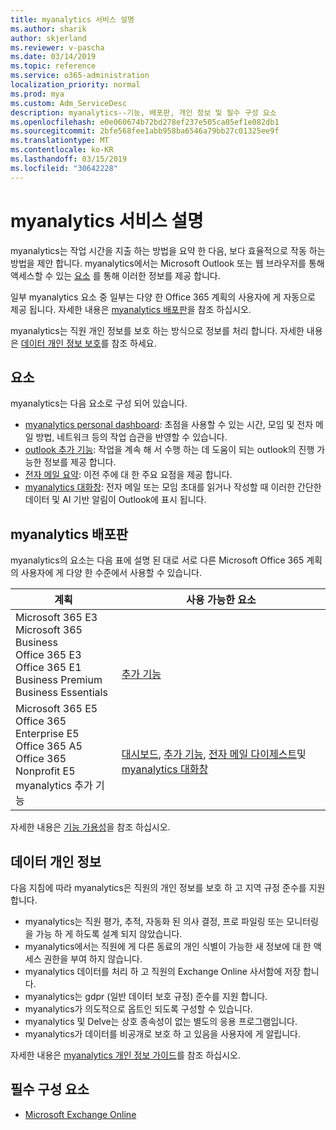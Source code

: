 ```yaml
---
title: myanalytics 서비스 설명
ms.author: sharik
author: skjerland
ms.reviewer: v-pascha
ms.date: 03/14/2019
ms.topic: reference
ms.service: o365-administration
localization_priority: normal
ms.prod: mya
ms.custom: Adm_ServiceDesc
description: myanalytics--기능, 배포판, 개인 정보 및 필수 구성 요소
ms.openlocfilehash: e0e060674b72bd278ef237e505ca05ef1e082db1
ms.sourcegitcommit: 2bfe568fee1abb958ba6546a79bb27c01325ee9f
ms.translationtype: MT
ms.contentlocale: ko-KR
ms.lasthandoff: 03/15/2019
ms.locfileid: "30642228"
---
```

# <a name="myanalytics-service-description"></a>myanalytics 서비스 설명

myanalytics는 작업 시간을 지출 하는 방법을 요약 한 다음, 보다 효율적으로 작동 하는 방법을 제안 합니다. myanalytics에서는 Microsoft Outlook 또는 웹 브라우저를 통해 액세스할 수 있는 [요소](#elements) 를 통해 이러한 정보를 제공 합니다.

일부 myanalytics 요소 중 일부는 다양 한 Office 365 계획의 사용자에 게 자동으로 제공 됩니다. 자세한 내용은 [myanalytics 배포판](#myanalytics-distributions)을 참조 하십시오.  

myanalytics는 직원 개인 정보를 보호 하는 방식으로 정보를 처리 합니다. 자세한 내용은 [데이터 개인 정보 보호](#data-privacy)를 참조 하세요.

## <a name="elements"></a>요소

myanalytics는 다음 요소로 구성 되어 있습니다.

* [myanalytics personal dashboard](https://docs.microsoft.com/workplace-analytics/myanalytics/use/dashboard): 초점을 사용할 수 있는 시간, 모임 및 전자 메일 방법, 네트워크 등의 작업 습관을 반영할 수 있습니다.
* [outlook 추가 기능](https://docs.microsoft.com/workplace-analytics/myanalytics/use/add-in): 작업을 계속 해 서 수행 하는 데 도움이 되는 outlook의 진행 가능한 정보를 제공 합니다.
* [전자 메일 요약](https://docs.microsoft.com/workplace-analytics/myanalytics/use/email-digest): 이전 주에 대 한 주요 요점을 제공 합니다.
* [myanalytics 대화창](https://docs.microsoft.com/workplace-analytics/myanalytics/use/mya-notifications): 전자 메일 또는 모임 초대를 읽거나 작성할 때 이러한 간단한 데이터 및 AI 기반 알림이 Outlook에 표시 됩니다.

## <a name="myanalytics-distributions"></a>myanalytics 배포판

myanalytics의 요소는 다음 표에 설명 된 대로 서로 다른 Microsoft Office 365 계획의 사용자에 게 다양 한 수준에서 사용할 수 있습니다.

| 계획 | 사용 가능한 요소 |
| --- | --- |
| Microsoft 365 E3</br>Microsoft 365 Business</br>Office 365 E3</br>Office 365 E1</br>Business Premium</br>Business Essentials | </br></br></br>[추가 기능](https://docs.microsoft.com/en-us/workplace-analytics/myanalytics/use/add-in) |
| Microsoft 365 E5</br>Office 365 Enterprise E5</br>Office 365 A5</br>Office 365 Nonprofit E5</br>myanalytics 추가 기능 | </br>[대시보드](https://docs.microsoft.com/en-us/workplace-analytics/myanalytics/use/dashboard), [추가 기능](https://docs.microsoft.com/en-us/workplace-analytics/myanalytics/use/add-in), [전자 메일 다이제스트](https://docs.microsoft.com/en-us/workplace-analytics/myanalytics/use/email-digest)및 [myanalytics 대화창](https://docs.microsoft.com/en-us/workplace-analytics/myanalytics/use/mya-notifications) |

자세한 내용은 [기능 가용성](https://docs.microsoft.com/workplace-analytics/myanalytics/overview/plans-environments)을 참조 하십시오.

## <a name="data-privacy"></a>데이터 개인 정보

다음 지침에 따라 myanalytics은 직원의 개인 정보를 보호 하 고 지역 규정 준수를 지원 합니다.

* myanalytics는 직원 평가, 추적, 자동화 된 의사 결정, 프로 파일링 또는 모니터링을 가능 하 게 하도록 설계 되지 않았습니다.
* myanalytics에서는 직원에 게 다른 동료의 개인 식별이 가능한 새 정보에 대 한 액세스 권한을 부여 하지 않습니다.
* myanalytics 데이터를 처리 하 고 직원의 Exchange Online 사서함에 저장 합니다.
* myanalytics는 gdpr (일반 데이터 보호 규정) 준수를 지원 합니다.
* myanalytics가 의도적으로 옵트인 되도록 구성할 수 있습니다.
* myanalytics 및 Delve는 상호 종속성이 없는 별도의 응용 프로그램입니다.
* myanalytics가 데이터를 비공개로 보호 하 고 있음을 사용자에 게 알립니다.

자세한 내용은 [myanalytics 개인 정보 가이드](https://docs.microsoft.com/workplace-analytics/myanalytics/overview/privacy-guide)를 참조 하십시오.

## <a name="prerequisites"></a>필수 구성 요소

* [Microsoft Exchange Online](https://docs.microsoft.com/office365/servicedescriptions/exchange-online-service-description/exchange-online-service-description)
